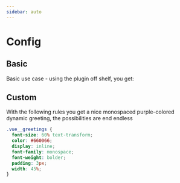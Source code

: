 ```yaml
---
sidebar: auto
---
```


# Config

## Basic

Basic use case - using the plugin off shelf, you get:
> <basic/>
## Custom

With the following rules you get a nice monospaced purple-colored dynamic greeting,
the possibilities are end endless

```css
.vue__greetings {
  font-size: 60% text-transform;
  color: #660066;
  display: inline;
  font-family: monospace;
  font-weight: bolder;
  padding: 3px;
  width: 45%;
}
```

> <custom/>
